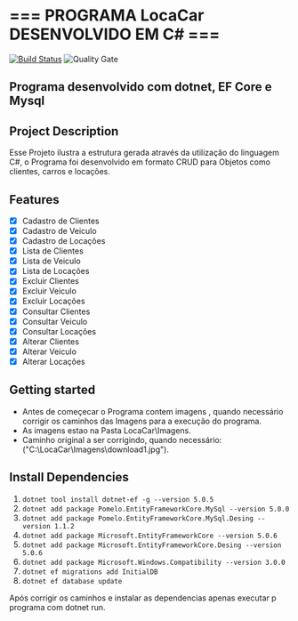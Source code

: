 # === PROGRAMA LocaCar DESENVOLVIDO EM C# ===

[![Build Status](https://travis-ci.org/condessalovelace/mavenquickstart.svg?branch=master)](https://travis-ci.org/condessalovelace/mavenquickstart) ![Quality Gate](https://sonarcloud.io/api/project_badges/measure?project=br.com%3Amavenquickstart&metric=alert_status)

## Programa desenvolvido com dotnet, EF Core e Mysql

## Project Description

Esse Projeto ilustra a estrutura gerada através da utilização do linguagem C#, o Programa foi desenvolvido em formato CRUD para Objetos como clientes, carros e locações.

## Features

- [x] Cadastro de Clientes
- [x] Cadastro de Veiculo
- [x] Cadastro de Locações
- [x] Lista de Clientes
- [x] Lista de Veiculo
- [x] Lista de Locações
- [x] Excluir Clientes
- [x] Excluir Veiculo
- [x] Excluir Locações
- [x] Consultar Clientes
- [x] Consultar Veiculo
- [x] Consultar Locações
- [x] Alterar Clientes
- [x] Alterar Veiculo
- [x] Alterar Locações

## Getting started

- Antes de começecar o Programa contem imagens , quando necessário corrigir os caminhos das Imagens para a execução do programa.
- As imagens estao na Pasta LocaCar\Imagens.
- Caminho original a ser corrigindo, quando necessário:("C:\\LocaCar\\Imagens\\download1.jpg").

## Install Dependencies

1. `dotnet tool install dotnet-ef -g --version 5.0.5`
2. `dotnet add package Pomelo.EntityFrameworkCore.MySql --version 5.0.0`
3. `dotnet add package Pomelo.EntityFrameworkCore.MySql.Desing --version 1.1.2`
4. `dotnet add package Microsoft.EntityFrameworkCore --version 5.0.6`
5. `dotnet add package Microsoft.EntityFrameworkCore.Desing --version 5.0.6`
6. `dotnet add package Microsoft.Windows.Compatibility --version 3.0.0`
7. `dotnet ef migrations add InitialDB`
8. `dotnet ef database update`

Após corrigir os caminhos e instalar as dependencias apenas executar p programa com dotnet run.

